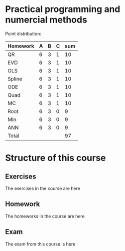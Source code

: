 # Practical programming and numercial methods

Point distribution:

|Homework   | A  | B  | C  | sum  |
|---|---|---|---|---|
| QR  | 6  | 3  | 1  | 10  |
| EVD  | 6  | 3  | 1  | 10  |
|  OLS | 6  |  3 | 1  | 10  |
| Spline  |  6 | 3  | 1  | 10  |
|  ODE |  6 |  3 | 1  | 10  |
| Quad  |  6 |  3 | 1  | 10  |
|  MC |  6 |  3 |  1 | 10  |
| Root  | 6  | 3  |  0 | 9  |
| Min  | 6  |  3 |  0 |  9 |
|  ANN | 6  |  3 |  0 |  9 |
| Total  |   |   |   |  97 |

# Structure of this course

## Exercises
The exercises in the course are here

## Homework
The homeworks in the course are here

## Exam
The exam from this course is here